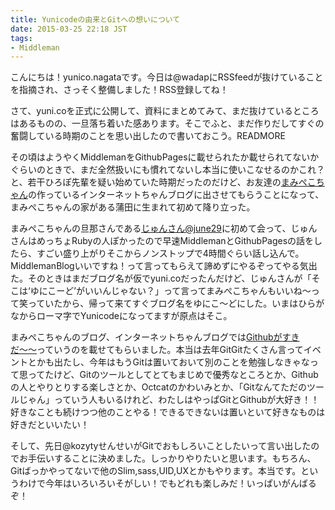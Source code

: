 ```yaml
---
title: Yunicodeの由来とGitへの想いについて
date: 2015-03-25 22:18 JST
tags:
- Middleman
---
```


こんにちは！yunico.nagataです。今日は@wadapにRSSfeedが抜けていることを指摘され、さっそく整備しました！RSS登録してね！



さて、yuni.coを正式に公開して、資料にまとめてみて、まだ抜けているところはあるものの、一旦落ち着いた感あります。そこでふと、まだ作りだしてすぐの奮闘している時期のことを思い出したので書いておこう。READMORE



その頃はようやくMiddlemanをGithubPagesに載せられたか載せられてないかぐらいのときで、まだ全然扱いにも慣れてないし本当に使いこなせるのかこれ？と、若干ひろぽ先輩を疑い始めていた時期だったのだけど、お友達の[まみぺこちゃん](https://twitter.com/mamipeko)の作っているインターネットちゃんブログに出させてもらうことになって、まみぺこちゃんの家がある蒲田に生まれて初めて降り立った。

まみぺこちゃんの旦那さんである[じゅんさん@june29](https://twitter.com/june29)に初めて会って、じゅんさんはめっちょRubyの人ぽかったので早速MiddlemanとGithubPagesの話をしたら、すごい盛り上がりそこからノンストップで4時間ぐらい話し込んで。MiddlemanBlogいいですね！って言ってもらえて諦めずにやるぞってやる気出た。そのときはまだブログ名が仮でyuni.coだったんだけど、じゅんさんが「そこは‘ゆにこーど’がいいんじゃない？」って言ってまみぺこちゃんもいいね〜って笑っていたから、帰って来てすぐブログ名をゆにこ〜どにした。いまはひらがなからローマ字でYunicodeになってますが原点はそこ。

まみぺこちゃんのブログ、インターネットちゃんブログでは[Githubがすきだ〜〜](http://mamipeko.hatenablog.jp/entry/github)っていうのを載せてもらいました。本当は去年GitGitたくさん言ってイベントとかも出たし、今年はもうGitは置いておいて別のことを勉強しなきゃなって思ってたけど、Gitのツールとしてとてもまじめで優秀なところとか、Githubの人とやりとりする楽しさとか、Octcatのかわいみとか、「Gitなんてただのツールじゃん」っていう人もいるけれど、わたしはやっぱGitとGithubが大好き！！好きなことも続けつつ他のことやる！できるできないは置いといて好きなものは好きだといいたい！

そして、先日@kozytyせんせいがGitでおもしろいことしたいって言い出したのでお手伝いすることに決めました。しっかりやりたいと思います。もちろん、Gitばっかやってないで他のSlim,sass,UID,UXとかもやります。本当です。というわけで今年はいろいろいそがしい！でもどれも楽しみだ！いっぱいがんばるぞ！